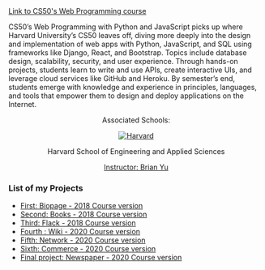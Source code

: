 <a href="https://cs50.harvard.edu/web/2020/">
  Link to CS50's Web Programming course 
</a>

CS50’s Web Programming with Python and JavaScript picks up where Harvard University’s CS50 leaves off, diving more deeply into the design and implementation of web apps with Python, JavaScript, and SQL using frameworks like Django, React, and Bootstrap. Topics include database design, scalability, security, and user experience. Through hands-on projects, students learn to write and use APIs, create interactive UIs, and leverage cloud services like GitHub and Heroku. By semester’s end, students emerge with knowledge and experience in principles, languages, and tools that empower them to design and deploy applications on the Internet.


<div align="center">
  <p>Associated Schools:</p>
  <a href="#">
    <img alt="Harvard" src="https://online-learning.harvard.edu/sites/default/files/shields/harvard-engineering.png" />
  </a>
  <p>Harvard School of Engineering and Applied Sciences</p>
  <a href="https://brianyu.me/">Instructor: Brian Yu </a>
</div>

### List of my Projects
<ul>
  <li><a href="https://github.com/LeoZorzoli/Biopage">First: Biopage - 2018 Course version</a></li>
  <li><a href="https://github.com/LeoZorzoli/Books">Second: Books - 2018 Course version</a></li>
  <li><a href="https://github.com/LeoZorzoli/Flack">Third: Flack - 2018 Course version</a></li>
  <li><a href="https://github.com/LeoZorzoli/Wiki">Fourth : Wiki - 2020 Course version</a></li>
  <li><a href="https://github.com/LeoZorzoli/Network">Fifth: Network - 2020 Course version</a></li>
  <li><a href="https://github.com/LeoZorzoli/Commerce">Sixth: Commerce - 2020 Course version</a></li>
  <li><a href="https://github.com/LeoZorzoli/Newspaper">Final project: Newspaper - 2020 Course version</a></li>
</ul>



